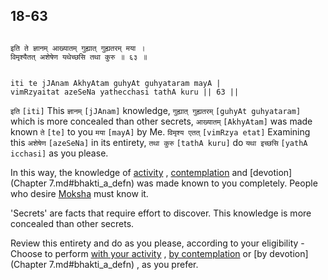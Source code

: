 ## 18-63


```shloka-sa

इति ते ज्ञानम् आख्यातम् गुह्यात् गुह्यतरम् मया ।
विमृश्यैतत् अशेषेण यथेच्छसि तथा कुरु ॥ ६३ ॥

```
```shloka-sa-hk

iti te jJAnam AkhyAtam guhyAt guhyataram mayA |
vimRzyaitat azeSeNa yathecchasi tathA kuru || 63 ||

```
`इति` `[iti]` This `ज्ञानम्` `[jJAnam]` knowledge, `गुह्यात् गुह्यतरम्` `[guhyAt guhyataram]` which is more concealed than other secrets, `आख्यातम्` `[AkhyAtam]` was made known `ते` `[te]` to you `मया` `[mayA]` by Me. `विमृश्य एतत्` `[vimRzya etat]` Examining this `अशेषेण` `[azeSeNa]` in its entirety, `तथा कुरु` `[tathA kuru]` do `यथा इच्छसि` `[yathA icchasi]` as you please.

In this way, the knowledge of 
[activity](karmayOga_a_defn)
, 
[contemplation](jnAnayOga_a_defn)
 and 
[devotion](Chapter 7.md#bhakti_a_defn)
 was made known to you completely. People who desire 
[Moksha](Moksha)
 must know it.

'Secrets' are facts that require effort to discover. This knowledge is more concealed than other secrets. 

Review this entirety and do as you please, according to your eligibility - Choose to perform 
[with your activity](karmayOga_a_defn)
, 
[by contemplation](jnAnayOga_a_defn)
 or 
[by devotion](Chapter 7.md#bhakti_a_defn)
, as you prefer.


